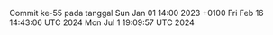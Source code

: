 Commit ke-55 pada tanggal Sun Jan 01 14:00 2023 +0100
Fri Feb 16 14:43:06 UTC 2024
Mon Jul  1 19:09:57 UTC 2024
